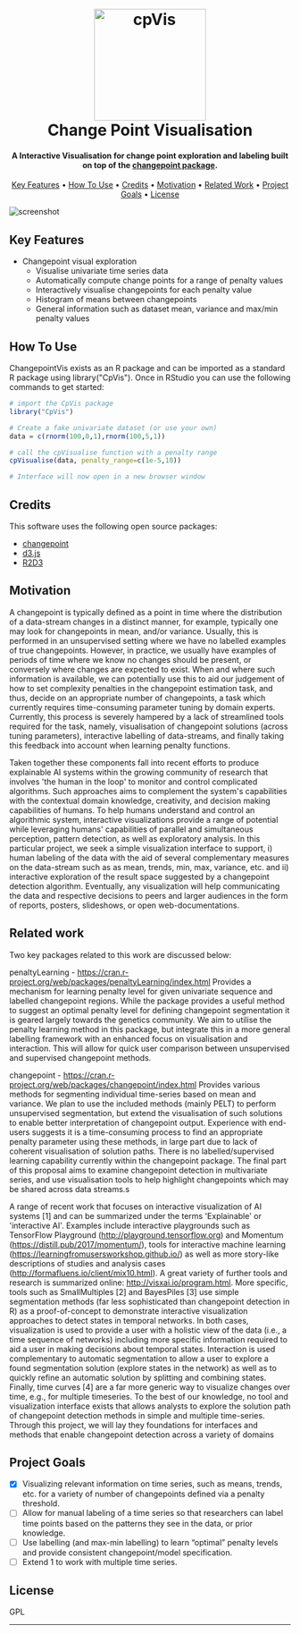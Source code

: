 <h1 align="center">
  <br>
  <img src="https://raw.githubusercontent.com/OllieFord/ChangepointVis/master/images/cpvisLogo.png" alt="cpVis" width="200">
  <br>
  Change Point Visualisation
  <br>
</h1>

<h4 align="center">A Interactive Visualisation for change point exploration and labeling built on top of the <a href="https://github.com/rkillick/changepoint" target="_blank">changepoint package</a>.</h4>

<p align="center">
  <a href="#key-features">Key Features</a> •
  <a href="#how-to-use">How To Use</a> •
  <a href="#credits">Credits</a> •
  <a href="#motivation">Motivation</a> •
  <a href="#related-work">Related Work</a> •
  <a href="#project-goals">Project Goals</a> •
  <a href="#license">License</a>
</p>

![screenshot](https://raw.githubusercontent.com/OllieFord/ChangepointVis/master/images/cpvis.gif)

## Key Features

* Changepoint visual exploration
  - Visualise univariate time series data 
  - Automatically compute change points for a range of penalty values 
  - Interactively visualise changepoints for each penalty value 
  - Histogram of means between changepoints
  - General information such as dataset mean, variance and max/min penalty values


## How To Use
ChangepointVis exists as an R package and can be imported as a standard R package using library("CpVis"). Once in RStudio you can use the following commands to get started:

```R
# import the CpVis package
library("CpVis")

# Create a fake univariate dataset (or use your own)
data = c(rnorm(100,0,1),rnorm(100,5,1))

# call the cpVisualise function with a penalty range
cpVisualise(data, penalty_range=c(1e-5,10))

# Interface will now open in a new browser window

```

## Credits

This software uses the following open source packages:

- [changepoint](https://github.com/rkillick/changepoint)
- [d3.js](https://d3js.org/)
- [R2D3](https://github.com/rstudio/r2d3)


## Motivation

A changepoint is typically defined as a point in time where the distribution of a data-stream changes in a distinct manner, for example, typically one may look for changepoints in mean, and/or variance. Usually, this is performed in an unsupervised setting where we have no labelled examples of true changepoints. However, in practice, we usually have examples of periods of time where we know no changes should be present, or conversely where changes are expected to exist. When and where such information is available, we can potentially use this to aid our judgement of how to set complexity penalties in the changepoint estimation task, and thus, decide on an appropriate number of changepoints, a task which currently requires time-consuming parameter tuning by domain experts. Currently, this process is severely hampered by a lack of streamlined tools required for the task, namely, visualisation of changepoint solutions (across tuning parameters), interactive labelling of data-streams, and finally taking this feedback into account when learning penalty functions. 

Taken together these components fall into recent efforts to produce explainable AI systems within the growing community of research that involves 'the human in the loop' to monitor and control complicated algorithms. Such approaches aims to complement the system's capabilities with the contextual domain knowledge, creativity, and decision making capabilities of humans. To help humans understand and control an algorithmic system, interactive visualizations provide a range of potential while leveraging humans' capabilities of parallel and simultaneous perception, pattern detection, as well as exploratory analysis. In this particular project, we seek a simple visualization interface to support, i) human labeling of the data with the aid of several complementary measures on the data-stream such as as mean, trends, min, max, variance, etc. and ii) interactive exploration of the result space suggested by a changepoint detection algorithm. Eventually, any visualization will help communicating the data and respective decisions to peers and larger audiences in the form of reports, posters, slideshows, or open web-documentations.


## Related work

Two key packages related to this work are discussed below:

penaltyLearning - https://cran.r-project.org/web/packages/penaltyLearning/index.html
	Provides a mechanism for learning penalty level for given univariate sequence and labelled changepoint regions. While the package provides a useful method to suggest an optimal penalty level for defining changepoint segmentation it is geared largely towards the genetics community. We aim to utilise the penalty learning method in this package, but integrate this in a more general labelling framework with an enhanced focus on visualisation and interaction. This will allow for quick user comparison between unsupervised and supervised changepoint methods.

changepoint - https://cran.r-project.org/web/packages/changepoint/index.html
	Provides various methods for segmenting individual time-series based on mean and variance. We plan to use the included methods (mainly PELT) to perform unsupervised segmentation, but extend the visualisation of such solutions to enable better interpretation of changepoint output. Experience with end-users suggests it is a time-consuming process to find an appropriate penalty parameter using these methods, in large part due to lack of coherent visualisation of solution paths. There is no labelled/supervised learning capability currently within the changepoint package. The final part of this proposal aims to examine changepoint detection in multivariate series, and use visualisation tools to help highlight changepoints which may be shared across data streams.s

A range of recent work that focuses on interactive visualization of AI systems [1] and can be summarized under the terms 'Explainable' or 'interactive AI'. Examples include interactive playgrounds such as TensorFlow Playground (http://playground.tensorflow.org) and Momentum (https://distill.pub/2017/momentum/), tools for interactive machine learning (https://learningfromusersworkshop.github.io/) as well as more story-like descriptions of studies and analysis cases (http://formafluens.io/client/mix10.html). A great variety of further tools and research is summarized online: http://visxai.io/program.html. More specific, tools such as SmallMultiples [2] and BayesPiles [3] use simple segmentation methods (far less sophisticated than changepoint detection in R) as a proof-of-concept to demonstrate interactive visualization approaches to detect states in temporal networks. In both cases, visualization is used to provide a user with a holistic view of the data (i.e., a time sequence of networks) including more specific information required to aid a user in making decisions about temporal states. Interaction is used complementary to automatic segmentation to allow a user to explore a found segmentation solution (explore states in the network) as well as to quickly refine an automatic solution by splitting and combining states. Finally, time curves [4] are a far more generic way to visualize changes over time, e.g., for multiple timeseries. To the best of our knowledge, no tool and visualization interface exists that allows analysts to explore the solution path of changepoint detection methods in simple and multiple time-series. Through this project, we will lay they foundations for interfaces and methods that enable changepoint detection across a variety of domains 

## Project Goals

- [x] Visualizing relevant information on time series, such as means, trends, etc. for a variety of number of changepoints defined via a penalty threshold.
- [ ] Allow for manual labeling of a time series so that researchers can label time points based on the patterns they see in the data, or prior knowledge. 
- [ ] Use labelling (and max-min labelling) to learn “optimal” penalty levels and provide consistent changepoint/model specification.
- [ ] Extend 1 to work with multiple time series.

## License

GPL

---

